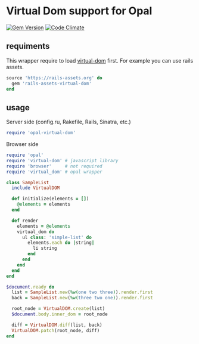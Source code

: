 # Virtual Dom support for Opal
[![Gem Version](https://badge.fury.io/rb/opal-virtual-dom.svg)](http://badge.fury.io/rb/opal-virtual-dom)
[![Code Climate](https://codeclimate.com/github/fazibear/opal-virtual-dom/badges/gpa.svg)](https://codeclimate.com/github/fazibear/opal-virtual-dom)

## requiments

This wrapper require to load [virtual-dom](https://github.com/Matt-Esch/virtual-dom) first. For example you can use rails assets.

```ruby
source 'https://rails-assets.org' do
  gem 'rails-assets-virtual-dom'
end
```

## usage

Server side (config.ru, Rakefile, Rails, Sinatra, etc.)

```ruby
require 'opal-virtual-dom'
```

Browser side

```ruby
require 'opal'
require 'virtual-dom' # javascript library
require 'browser'     # not required
require 'virtual_dom' # opal wrapper

class SampleList
  include VirtualDOM

  def initialize(elements = [])
    @elements = elements
  end

  def render
    elements = @elements
    virtual_dom do
      ul class: 'simple-list' do
        elements.each do |string|
          li string
        end
      end
    end
  end
end

$document.ready do
  list = SampleList.new(%w(one two three)).render.first
  back = SampleList.new(%w(three two one)).render.first

  root_node = VirtualDOM.create(list)
  $document.body.inner_dom = root_node

  diff = VirtualDOM.diff(list, back)
  VirtualDOM.patch(root_node, diff)
end
```
